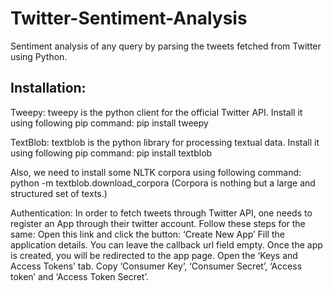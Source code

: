 # Twitter-Sentiment-Analysis
Sentiment analysis of any query by parsing the tweets fetched from Twitter using Python.

## Installation:
Tweepy: tweepy is the python client for the official Twitter API.
Install it using following pip command:
      pip install tweepy

TextBlob: textblob is the python library for processing textual data.
Install it using following pip command:
      pip install textblob

Also, we need to install some NLTK corpora using following command:
      python -m textblob.download_corpora
(Corpora is nothing but a large and structured set of texts.)

Authentication:
In order to fetch tweets through Twitter API, one needs to register an App through their twitter account. Follow these steps for the same:
      Open this link and click the button: ‘Create New App’
      Fill the application details. You can leave the callback url field empty.
      Once the app is created, you will be redirected to the app page.
      Open the ‘Keys and Access Tokens’ tab. 
      Copy ‘Consumer Key’, ‘Consumer Secret’, ‘Access token’ and ‘Access Token Secret’.
